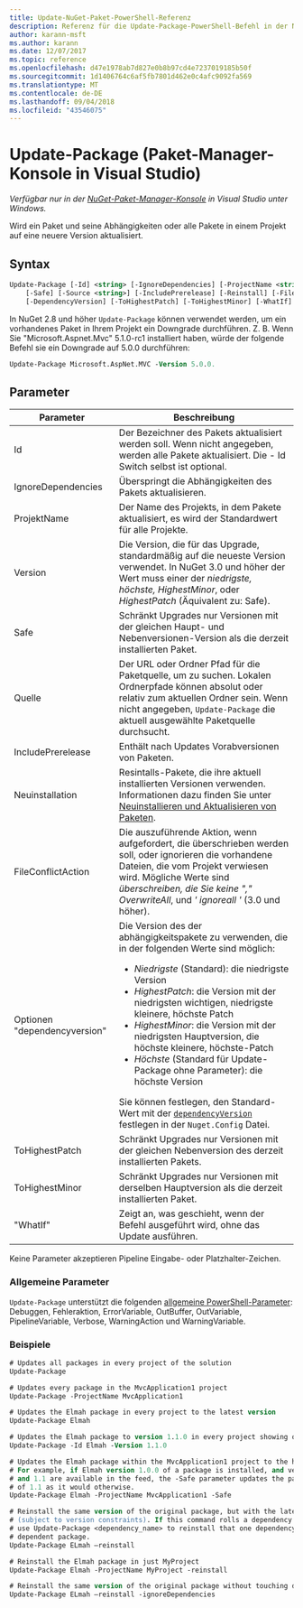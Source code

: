 ```yaml
---
title: Update-NuGet-Paket-PowerShell-Referenz
description: Referenz für die Update-Package-PowerShell-Befehl in der NuGet-Paket-Manager-Konsole in Visual Studio.
author: karann-msft
ms.author: karann
ms.date: 12/07/2017
ms.topic: reference
ms.openlocfilehash: d47e1978ab7d827e0b8b97cd4e7237019185b50f
ms.sourcegitcommit: 1d1406764c6af5fb7801d462e0c4afc9092fa569
ms.translationtype: MT
ms.contentlocale: de-DE
ms.lasthandoff: 09/04/2018
ms.locfileid: "43546075"
---
```

# <a name="update-package-package-manager-console-in-visual-studio"></a>Update-Package (Paket-Manager-Konsole in Visual Studio)

*Verfügbar nur in der [NuGet-Paket-Manager-Konsole](package-manager-console.md) in Visual Studio unter Windows.*

Wird ein Paket und seine Abhängigkeiten oder alle Pakete in einem Projekt auf eine neuere Version aktualisiert.

## <a name="syntax"></a>Syntax

```ps
Update-Package [-Id] <string> [-IgnoreDependencies] [-ProjectName <string>] [-Version <string>]
    [-Safe] [-Source <string>] [-IncludePrerelease] [-Reinstall] [-FileConflictAction]
    [-DependencyVersion] [-ToHighestPatch] [-ToHighestMinor] [-WhatIf] [<CommonParameters>]
```

In NuGet 2.8 und höher `Update-Package` können verwendet werden, um ein vorhandenes Paket in Ihrem Projekt ein Downgrade durchführen. Z. B. Wenn Sie "Microsoft.Aspnet.Mvc" 5.1.0-rc1 installiert haben, würde der folgende Befehl sie ein Downgrade auf 5.0.0 durchführen:

```ps
Update-Package Microsoft.AspNet.MVC -Version 5.0.0.
```

## <a name="parameters"></a>Parameter

|  Parameter | Beschreibung |
| --- | --- |
| Id | Der Bezeichner des Pakets aktualisiert werden soll. Wenn nicht angegeben, werden alle Pakete aktualisiert. Die - Id Switch selbst ist optional. |
| IgnoreDependencies | Überspringt die Abhängigkeiten des Pakets aktualisieren. |
| ProjektName | Der Name des Projekts, in dem Pakete aktualisiert, es wird der Standardwert für alle Projekte. |
| Version | Die Version, die für das Upgrade, standardmäßig auf die neueste Version verwendet. In NuGet 3.0 und höher der Wert muss einer der *niedrigste, höchste, HighestMinor*, oder *HighestPatch* (Äquivalent zu: Safe). |
| Safe | Schränkt Upgrades nur Versionen mit der gleichen Haupt- und Nebenversionen-Version als die derzeit installierten Paket. |
| Quelle | Der URL oder Ordner Pfad für die Paketquelle, um zu suchen. Lokalen Ordnerpfade können absolut oder relativ zum aktuellen Ordner sein. Wenn nicht angegeben, `Update-Package` die aktuell ausgewählte Paketquelle durchsucht. |
| IncludePrerelease | Enthält nach Updates Vorabversionen von Paketen. |
| Neuinstallation | Resintalls-Pakete, die ihre aktuell installierten Versionen verwenden. Informationen dazu finden Sie unter [Neuinstallieren und Aktualisieren von Paketen](../consume-packages/reinstalling-and-updating-packages.md). |
| FileConflictAction | Die auszuführende Aktion, wenn aufgefordert, die überschrieben werden soll, oder ignorieren die vorhandene Dateien, die vom Projekt verwiesen wird. Mögliche Werte sind *überschreiben, die Sie keine "," OverwriteAll*, und *' ignoreall '* (3.0 und höher). |
| Optionen "dependencyversion" | Die Version des der abhängigkeitspakete zu verwenden, die in der folgenden Werte sind möglich:<br/><ul><li>*Niedrigste* (Standard): die niedrigste Version</li><li>*HighestPatch*: die Version mit der niedrigsten wichtigen, niedrigste kleinere, höchste Patch</li><li>*HighestMinor*: die Version mit der niedrigsten Hauptversion, die höchste kleinere, höchste-Patch</li><li>*Höchste* (Standard für Update-Package ohne Parameter): die höchste Version</li></ul>Sie können festlegen, den Standard-Wert mit der [ `dependencyVersion` ](../reference/nuget-config-file.md#config-section) festlegen in der `Nuget.Config` Datei. |
| ToHighestPatch | Schränkt Upgrades nur Versionen mit der gleichen Nebenversion des derzeit installierten Pakets. |
| ToHighestMinor | Schränkt Upgrades nur Versionen mit derselben Hauptversion als die derzeit installierten Paket. |
| "WhatIf" | Zeigt an, was geschieht, wenn der Befehl ausgeführt wird, ohne das Update ausführen. |

Keine Parameter akzeptieren Pipeline Eingabe- oder Platzhalter-Zeichen.

### <a name="common-parameters"></a>Allgemeine Parameter

`Update-Package` unterstützt die folgenden [allgemeine PowerShell-Parameter](http://go.microsoft.com/fwlink/?LinkID=113216): Debuggen, Fehleraktion, ErrorVariable, OutBuffer, OutVariable, PipelineVariable, Verbose, WarningAction und WarningVariable.

### <a name="examples"></a>Beispiele

```ps
# Updates all packages in every project of the solution
Update-Package

# Updates every package in the MvcApplication1 project
Update-Package -ProjectName MvcApplication1

# Updates the Elmah package in every project to the latest version
Update-Package Elmah

# Updates the Elmah package to version 1.1.0 in every project showing optional -Id usage
Update-Package -Id Elmah -Version 1.1.0

# Updates the Elmah package within the MvcApplication1 project to the highest "safe" version.
# For example, if Elmah version 1.0.0 of a package is installed, and versions 1.0.1, 1.0.2,
# and 1.1 are available in the feed, the -Safe parameter updates the package to 1.0.2 instead
# of 1.1 as it would otherwise.
Update-Package Elmah -ProjectName MvcApplication1 -Safe

# Reinstall the same version of the original package, but with the latest version of dependencies
# (subject to version constraints). If this command rolls a dependency back to an earlier version,
# use Update-Package <dependency_name> to reinstall that one dependency without affecting the
# dependent package.
Update-Package ELmah –reinstall 

# Reinstall the Elmah package in just MyProject
Update-Package Elmah -ProjectName MyProject -reinstall

# Reinstall the same version of the original package without touching dependencies.
Update-Package ELmah –reinstall -ignoreDependencies
```
